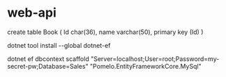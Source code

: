 # web-api


create table Book
(
	Id char(36),
	name varchar(50),
	primary key (Id)
)


dotnet tool install --global dotnet-ef


dotnet ef dbcontext scaffold "Server=localhost;User=root;Password=my-secret-pw;Database=Sales" "Pomelo.EntityFrameworkCore.MySql"




